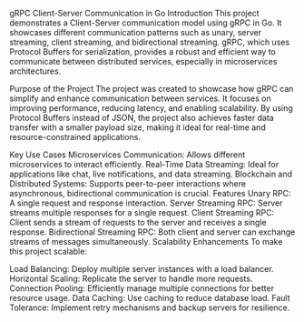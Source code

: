 gRPC Client-Server Communication in Go
Introduction
This project demonstrates a Client-Server communication model using gRPC in Go. It showcases different communication patterns such as unary, server streaming, client streaming, and bidirectional streaming. gRPC, which uses Protocol Buffers for serialization, provides a robust and efficient way to communicate between distributed services, especially in microservices architectures.

Purpose of the Project
The project was created to showcase how gRPC can simplify and enhance communication between services. It focuses on improving performance, reducing latency, and enabling scalability. By using Protocol Buffers instead of JSON, the project also achieves faster data transfer with a smaller payload size, making it ideal for real-time and resource-constrained applications.

Key Use Cases
Microservices Communication: Allows different microservices to interact efficiently.
Real-Time Data Streaming: Ideal for applications like chat, live notifications, and data streaming.
Blockchain and Distributed Systems: Supports peer-to-peer interactions where asynchronous, bidirectional communication is crucial.
Features
Unary RPC: A single request and response interaction.
Server Streaming RPC: Server streams multiple responses for a single request.
Client Streaming RPC: Client sends a stream of requests to the server and receives a single response.
Bidirectional Streaming RPC: Both client and server can exchange streams of messages simultaneously.
Scalability Enhancements
To make this project scalable:

Load Balancing: Deploy multiple server instances with a load balancer.
Horizontal Scaling: Replicate the server to handle more requests.
Connection Pooling: Efficiently manage multiple connections for better resource usage.
Data Caching: Use caching to reduce database load.
Fault Tolerance: Implement retry mechanisms and backup servers for resilience.
